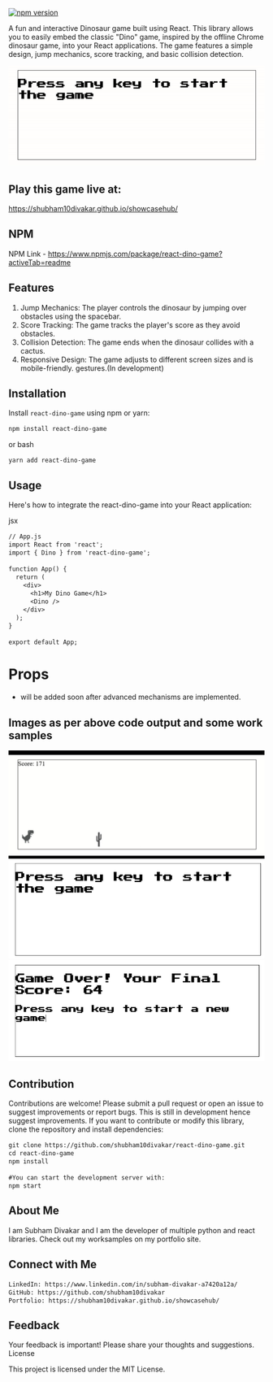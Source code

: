 
[![npm version](https://badge.fury.io/js/react-dino-game.svg)](https://badge.fury.io/js/react-dino-game)

A fun and interactive Dinosaur game built using React. This library allows you to easily embed the classic "Dino" game, inspired by the offline Chrome dinosaur game, into your React applications. The game features a simple design, jump mechanics, score tracking, and basic collision detection.

![](/image/dino-game.gif)

## Play this game live at:
https://shubham10divakar.github.io/showcasehub/

## NPM 
NPM Link - https://www.npmjs.com/package/react-dino-game?activeTab=readme

## Features
1. Jump Mechanics: The player controls the dinosaur by jumping over obstacles using the spacebar.
2. Score Tracking: The game tracks the player's score as they avoid obstacles.
3. Collision Detection: The game ends when the dinosaur collides with a cactus.
4. Responsive Design: The game adjusts to different screen sizes and is mobile-friendly. gestures.(In development)

## Installation

Install `react-dino-game` using npm or yarn:

```bash
npm install react-dino-game
```
or bash
```
yarn add react-dino-game
```
## Usage

Here's how to integrate the react-dino-game into your React application:

jsx
```
// App.js
import React from 'react';
import { Dino } from 'react-dino-game';

function App() {
  return (
    <div>
      <h1>My Dino Game</h1>
      <Dino />
    </div>
  );
}

export default App;
```

# Props
- will be added soon after advanced mechanisms are implemented.

## Images as per above code output and some work samples

![This is an alt text.](/image/3.png "This is a sample image.")
![This is an alt text.](/image/2.png "This is a sample image.")
![This is an alt text.](/image/1.png "This is a sample image.")



## Contribution
Contributions are welcome! Please submit a pull request or open an issue to suggest improvements or report bugs.
This is still in development hence suggest improvements.
If you want to contribute or modify this library, clone the repository and install dependencies:
```
git clone https://github.com/shubham10divakar/react-dino-game.git
cd react-dino-game
npm install

#You can start the development server with:
npm start

```



## About Me
I am Subham Divakar and I am the developer of multiple python and react libraries.
Check out my worksamples on my portfolio site.

## Connect with Me

    LinkedIn: https://www.linkedin.com/in/subham-divakar-a7420a12a/
    GitHub: https://github.com/shubham10divakar
    Portfolio: https://shubham10divakar.github.io/showcasehub/

## Feedback

Your feedback is important! Please share your thoughts and suggestions.
License

This project is licensed under the MIT License.

